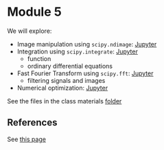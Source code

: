 # Module 5

We will explore:

- Image manipulation using `scipy.ndimage`: [Jupyter](image.ipynb)
- Integration using `scipy.integrate`: [Jupyter](integrate.ipynb)
    - function
    - ordinary differential equations
- Fast Fourier Transform using `scipy.fft`: [Jupyter](fft.ipynb)
    - filtering signals and images
- Numerical optimization: [Jupyter](num-optim.ipynb)

See the files in the class materials [folder](../../../../tree/master/src/05)


## References

See [this page](../ref.md)
